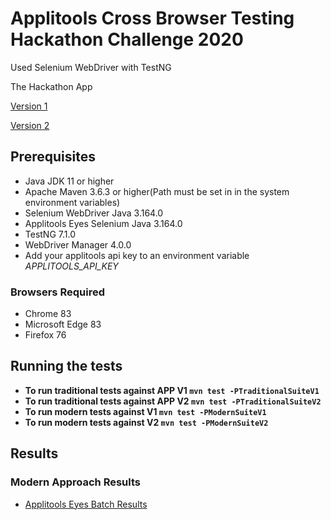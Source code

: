 # Applitools Cross Browser Testing Hackathon Challenge 2020
Used Selenium WebDriver with TestNG

The Hackathon App

[Version 1](https://demo.applitools.com/gridHackathonV1.html)

[Version 2](https://demo.applitools.com/gridHackathonV2.html)


## Prerequisites
* Java JDK 11 or higher
* Apache Maven 3.6.3 or higher(Path must be set in in the system environment variables)
* Selenium WebDriver Java 3.164.0
* Applitools Eyes Selenium Java 3.164.0
* TestNG 7.1.0
* WebDriver Manager 4.0.0
* Add your applitools api key to an environment variable *APPLITOOLS_API_KEY*

### Browsers Required
* Chrome 83
* Microsoft Edge 83 
* Firefox 76

## Running the tests
* __To run traditional tests against APP V1 `mvn test -PTraditionalSuiteV1`__
* __To run traditional tests against APP V2 `mvn test -PTraditionalSuiteV2`__
* __To run modern tests against V1 `mvn test -PModernSuiteV1`__
* __To run modern tests against V2 `mvn test -PModernSuiteV2`__

## Results
### Modern Approach Results

- [Applitools Eyes Batch Results](https://eyes.applitools.com/app/test-results/00000251828540943830/?accountId=p-BjmXculEaqQoqEt93vGQ~~)
